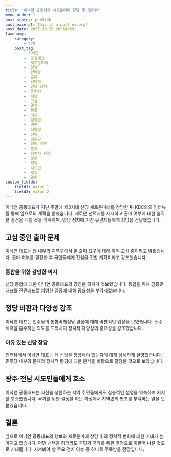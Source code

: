 ```yaml
---
title: '이낙연 공동대표 새로운미래 창당 후 인터뷰'
menu_order: 1
post_status: publish
post_excerpt: This is a post excerpt
post_date: 2023-10-20 20:14:59
taxonomy:
    category:
        - 정치
    post_tag:
        - 이낙연
        -  공동대표
        -  새로운미래
        -  창당
        -  인터뷰
        -  출마
        -  선택지
        -  양당 정치
        -  유권자
        -  희망
        -  고심
        -  결정
        -  통합
        -  의지
        -  김종민
        -  비판
        -  다양성
        -  신당
        -  민주당
        -  정당 내부
        -  문제
        -  정치적 환경
        -  광주
        -  전남
        -  시도민
        -  호소
        -  결론
custom_fields:
    field1: value 1
    field2: value 2
---
```



이낙연 공동대표가 지난 주말에 제3지대 신당 새로운미래를 창당한 뒤 KBC와의 인터뷰를 통해 앞으로의 계획을 밝혔습니다. 새로운 선택지를 제시하고 출마 여부에 대한 솔직한 결정을 내릴 것을 약속하며, 양당 정치에 지친 유권자들에게 희망을 전달했습니다.

## 고심 중인 출마 문제
이낙연 대표는 당 내부와 지역구에서 온 출마 요구에 대해 아직 고심 중이라고 밝혔습니다. 출마 여부를 결정한 후 국민들에게 진심을 전할 계획이라고 강조했습니다.

### 통합을 위한 강인한 의지
신당 통합에 대한 이낙연 공동대표의 강인한 의지가 엿보였습니다. 통합을 위해 김종민 대표를 전권대표로 임명한 결정에 대해 중요성을 부각시켰습니다.

## 정당 비판과 다양성 강조
이낙연 대표는 민주당의 통합비례정당 결정에 대해 비판적인 입장을 보였습니다. 소수 세력을 흡수하는 의도를 드러내며 정치적 다양성의 중요성을 강조했습니다.

### 이유 있는 신당 창당
인터뷰에서 이낙연 대표는 왜 신당을 창당해야 했는지에 대해 상세하게 설명했습니다. 민주당 내부의 문제와 정치적 환경에 대한 분석을 바탕으로 결정한 것으로 보였습니다.

## 광주·전남 시도민들에게 호소
이낙연 공동대표는 자신을 성원하는 지역 주민들에게도 심층적인 설명을 약속하며 지지를 호소했습니다. 국가를 위한 결정을 하는 과정에서 지역민의 협조를 부탁하는 말을 덧붙였습니다.

## 결론
앞으로 이낙연 공동대표의 행보와 새로운미래 창당 후의 정치적 변화에 대한 기대가 높아지고 있습니다. 어떤 선택을 하더라도 국민과 국가를 위한 결정으로 이끌어 나갈 것으로 기대됩니다. 지켜봐야 할 주요 정치 이슈 중 하나로 주목받을 전망입니다.
